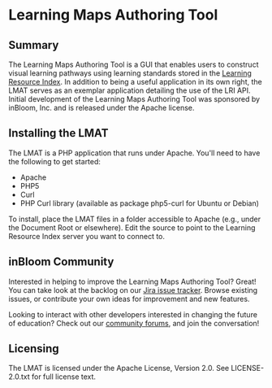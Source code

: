 # Learning Maps Authoring Tool

## Summary
The Learning Maps Authoring Tool is a GUI that enables users to construct visual learning pathways using learning standards stored in the [Learning Resource Index](http://lri_url/fixme "Learning Resource Index"). In addition to being a useful application in its own right, the LMAT serves as an exemplar application detailing the use of the LRI API. Initial development of the Learning Maps Authoring Tool was sponsored by inBloom, Inc. and is released under the Apache license.

## Installing the LMAT
The LMAT is a PHP application that runs under Apache. You'll need to have the following to get started:

- Apache
- PHP5
- Curl
- PHP Curl library (available as package php5-curl for Ubuntu or Debian)

To install, place the LMAT files in a folder accessible to Apache (e.g., under the Document Root or elsewhere). Edit the source to point to the Learning Resource Index server you want to connect to.

## inBloom Community
Interested in helping to improve the Learning Maps Authoring Tool? Great! You can take look at the backlog on our [Jira issue tracker](https://support.inbloom.org "Jira"). Browse existing issues, or contribute your own ideas for improvement and new features.

Looking to interact with other developers interested in changing the future of education? Check out our [community forums](https://forums.inbloom.org/ "Forums"), and join the conversation!

## Licensing
The LMAT is licensed under the Apache License, Version 2.0. See LICENSE-2.0.txt for full license text.